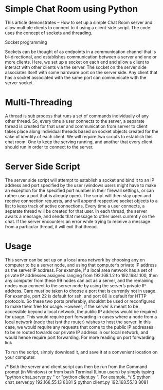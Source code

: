 # Simple Chat Room using Python

This article demonstrates – How to set up a simple Chat Room server and allow multiple clients to connect to it using a client-side script. The code uses the concept of sockets and threading.

Socket programming

Sockets can be thought of as endpoints in a communication channel that is bi-directional, and establishes communication between a server and one or more clients. Here, we set up a socket on each end and allow a client to interact with other clients via the server. The socket on the server side associates itself with some hardware port on the server side. Any client that has a socket associated with the same port can communicate with the server socket.



# Multi-Threading

A thread is sub process that runs a set of commands individually of any other thread. So, every time a user connects to the server, a separate thread is created for that user and communication from server to client takes place along individual threads based on socket objects created for the sake of identity of each client.
We will require two scripts to establish this chat room. One to keep the serving running, and another that every client should run in order to connect to the server.

# Server Side Script

The server side script will attempt to establish a socket and bind it to an IP address and port specified by the user (windows users might have to make an exception for the specified port number in their firewall settings, or can rather use a port that is already open). The script will then stay open and receive connection requests, and will append respective socket objects to a list to keep track of active connections. Every time a user connects,
a separate thread will be created for that user. In each thread, the server awaits a message, and sends that message to other users currently on the chat. If the server encounters an error while trying to receive a message from a particular thread, it will exit that thread.

# Usage

This server can be set up on a local area network by choosing any on computer to be a server node, and using that computer’s private IP address as the server IP address.
For example, if a local area network has a set of private IP addresses assigned ranging from 192.168.1.2 to 192.168.1.100, then any computer from these 99 nodes can act as a server, and the remaining nodes may connect to the server node by using the server’s private IP address. Care must be taken to choose a port that is currently not in usage. For example, port 22 is default for ssh, and port 80 is default for HTTP protocols. So these two ports preferably, shouldnt be used or reconfigured to make them free for usage.
However, if the server is meant to be accessible beyond a local network, the public IP address would be required for usage. This would require port forwarding in cases where a node from a local network (node that isnt the router) wishes to host the server. In this case, we would require any requests that come to the public IP addresses to be re routed towards our private IP address in our local network, and would hence require port forwarding.
For more reading on port forwarding: link

To run the script, simply download it, and save it at a convenient location on your computer.

/* Both the server and client script can then be run
   from the Command prompt (in Windows) or from bash 
   Terminal (Linux users) by simply typing 
   "python chat_server.py  " or "python client.py  ". 
   For example, */
$ python chat_server.py 192.168.55.13 8081
$ python client.py 192.168.55.13 8081
